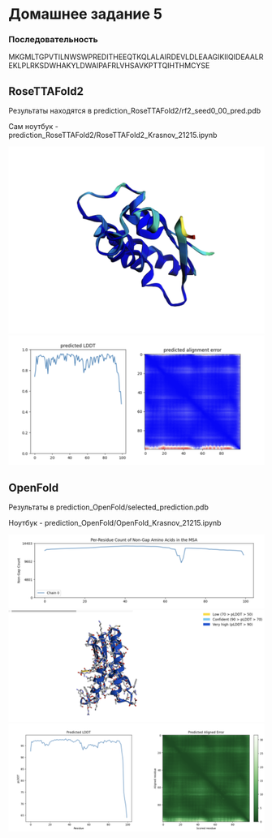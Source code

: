 
# Домашнее задание 5

### Последовательность
MKGMLTGPVTILNWSWPREDITHEEQTKQLALAIRDEVLDLEAAGIKIIQIDEAALREKLPLRKSDWHAKYLDWAIPAFRLVHSAVKPTTQIHTHMCYSE

## RoseTTAFold2

Результаты находятся в prediction_RoseTTAFold2/rf2_seed0_00_pred.pdb

Сам ноутбук - prediction_RoseTTAFold2/RoseTTAFold2_Krasnov_21215.ipynb

![Визуализация 1](prediction_RoseTTAFold2/1.png)
![Визуализация 2](prediction_RoseTTAFold2/2.png)

## OpenFold

Результаты в prediction_OpenFold/selected_prediction.pdb

Ноутбук - prediction_OpenFold/OpenFold_Krasnov_21215.ipynb

![Визуализация 1](prediction_OpenFold/1.png)
![Визуализация 2](prediction_OpenFold/2.png)
![Визуализация 3](prediction_OpenFold/3.png)